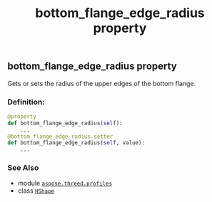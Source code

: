 ﻿---
title: bottom_flange_edge_radius property
second_title: Aspose.3D for Python via .NET API References
description: 
type: docs
weight: 100
url: /aspose.threed.profiles/hshape/bottom_flange_edge_radius/
is_root: false
---

## bottom_flange_edge_radius property


Gets or sets the radius of the upper edges of the bottom flange.
### Definition:
```python
@property
def bottom_flange_edge_radius(self):
    ...
@bottom_flange_edge_radius.setter
def bottom_flange_edge_radius(self, value):
    ...
```

### See Also
* module [`aspose.threed.profiles`](../../)
* class [`HShape`](/3d/python-net/aspose.threed.profiles/hshape)
